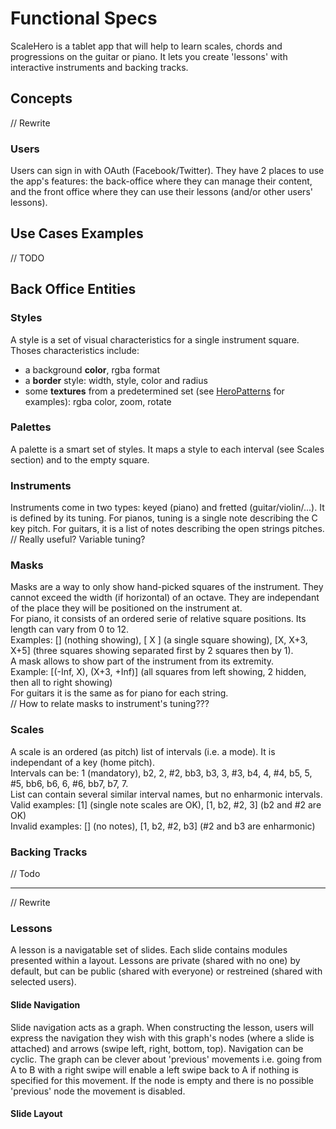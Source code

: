 # Functional Specs

ScaleHero is a tablet app that will help to learn scales, chords and progressions on the guitar or piano. It lets you create 'lessons' with interactive instruments and backing tracks.

## Concepts

// Rewrite
### Users

Users can sign in with OAuth (Facebook/Twitter). They have 2 places to use the app's features: the back-office where they can manage their content, and the front office where they can use their lessons (and/or other users' lessons).

## Use Cases Examples

// TODO

## Back Office Entities

### Styles

A style is a set of visual characteristics for a single instrument square.
Thoses characteristics include:
- a background **color**, rgba format
- a **border** style: width, style, color and radius
- some **textures** from a predetermined set (see [HeroPatterns](https://www.heropatterns.com/) for examples): rgba color, zoom, rotate

### Palettes

A palette is a smart set of styles. It maps a style to each interval (see Scales section) and to the empty square.

### Instruments

Instruments come in two types: keyed (piano) and fretted (guitar/violin/...). It is defined by its tuning. For pianos, tuning is a single note describing the C key pitch. For guitars, it is a list of notes describing the open strings pitches.  
// Really useful? Variable tuning?

### Masks

Masks are a way to only show hand-picked squares of the instrument. They cannot exceed the width (if horizontal) of an octave. They are independant of the place they will be positioned on the instrument at.  
For piano, it consists of an ordered serie of relative square positions. Its length can vary from 0 to 12.  
Examples: [] (nothing showing), [ X ] (a single square showing), [X, X+3, X+5] (three squares showing separated first by 2 squares then by 1).  
A mask allows to show part of the instrument from its extremity.  
Example: [(-Inf, X), (X+3, +Inf)] (all squares from left showing, 2 hidden, then all to right showing)  
For guitars it is the same as for piano for each string.  
// How to relate masks to instrument's tuning???

### Scales

A scale is an ordered (as pitch) list of intervals (i.e. a mode). It is independant of a key (home pitch).  
Intervals can be: 1 (mandatory), b2, 2, #2, bb3, b3, 3, #3, b4, 4, #4, b5, 5, #5, bb6, b6, 6, #6, bb7, b7, 7.  
List can contain several similar interval names, but no enharmonic intervals.  
Valid examples: [1] (single note scales are OK), [1, b2, #2, 3] (b2 and #2 are OK)  
Invalid examples: [] (no notes), [1, b2, #2, b3] (#2 and b3 are enharmonic)

### Backing Tracks

// Todo

--------------------------------
// Rewrite
### Lessons

A lesson is a navigatable set of slides. Each slide contains modules presented within a layout.
Lessons are private (shared with no one) by default, but can be public (shared with everyone) or restreined (shared with selected users).

#### Slide Navigation

Slide navigation acts as a graph. When constructing the lesson, users will express the navigation they wish with this graph's nodes (where a slide is attached) and arrows (swipe left, right, bottom, top). Navigation can be cyclic.
The graph can be clever about 'previous' movements i.e. going from A to B with a right swipe will enable a left swipe back to A if nothing is specified for this movement. If the node is empty and there is no possible 'previous' node the movement is disabled.

#### Slide Layout
